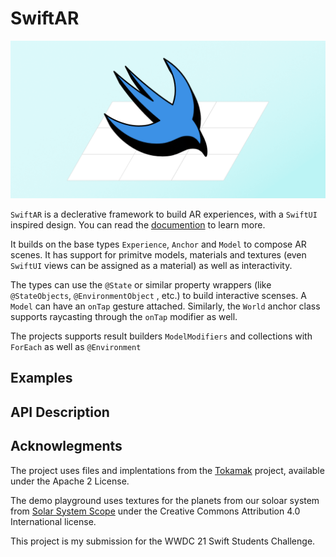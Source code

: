 #  SwiftAR

![SwiftAR Logo](docs/images/Header.png)

`SwiftAR` is a declerative framework to build AR experiences, with a `SwiftUI` inspired design.
You can read the [documention](https://jlsiewert.github.io/SwiftAR/documentation/swiftar/) to learn more.

It builds on the base types `Experience`, `Anchor` and `Model` to compose AR scenes.
It has support for primitve models, materials and textures (even `SwiftUI` views can be assigned
as a material) as well as interactivity.

The types can use the `@State` or similar property wrappers (like `@StateObjects`, `@EnvironmentObject` , etc.)
to build interactive scenses.
A `Model` can have an `onTap` gesture attached.
Similarly, the `World` anchor class supports raycasting through the `onTap` modifier as well.

The projects supports result builders `ModelModifiers` and collections with `ForEach`
as well as `@Environment`

## Examples

## API Description

## Acknowlegments

The project uses files and implentations from the [Tokamak](https://github.com/TokamakUI/Tokamak)
project, available under the Apache 2 License.

The demo playground uses textures for the planets from our soloar system
from [Solar System Scope](https://www.solarsystemscope.com/)
under the Creative Commons Attribution 4.0 International license.


This project is my submission for the WWDC 21 Swift Students Challenge.
